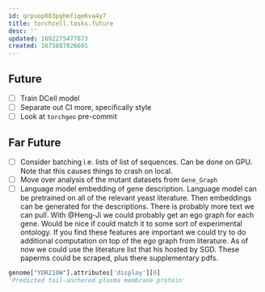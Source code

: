 ```yaml
---
id: qrpuop083pghmfiqe6va4y7
title: torchcell.tasks.future
desc: ''
updated: 1692275477873
created: 1675887826601
---
```

## Future

- [ ] Train DCell model
- [ ] Separate out CI more, specifically style
- [ ] Look at `torchgeo` pre-commit

## Far Future

- [ ] Consider batching i.e. lists of list of sequences. Can be done on GPU. Note that this causes things to crash on local.
- [ ] Move over analysis of the mutant datasets from `Gene_Graph`
- [ ] Language model embedding of gene description. Language model can be pretrained on all of the relevant yeast literature. Then embeddings can be generated for the descriptions. There is probably more text we can pull. With @Heng-Ji we could probably get an ego graph for each gene. Would be nice if could match it to some sort of experimental ontology. If you find these features are important we could try to do additional computation on top of the ego graph from literature. As of now we could use the literature list that his hosted by SGD. These paperms could be scraped, plus there supplementary pdfs.

```python
genome["YDR210W"].attributes['display'][0]
'Predicted tail-anchored plasma membrane protein'
```
